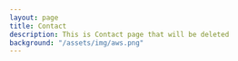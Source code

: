 ```yaml
---
layout: page
title: Contact
description: This is Contact page that will be deleted
background: "/assets/img/aws.png"
---
```

